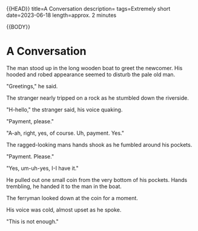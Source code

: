 {{HEAD}}
title=A Conversation
description=
tags=Extremely short
date=2023-06-18
length=approx. 2 minutes

{{BODY}}

# A Conversation

The man stood up in the long wooden boat to greet the newcomer. His hooded and robed appearance seemed to disturb the pale old man.

"Greetings," he said.

The stranger nearly tripped on a rock as he stumbled down the riverside.

"H-hello," the stranger said, his voice quaking.

"Payment, please."

"A-ah, right, yes, of course. Uh, payment. Yes."

The ragged-looking mans hands shook as he fumbled around his pockets.

"Payment. Please."

"Yes, um-uh-yes, I-I have it."

He pulled out one small coin from the very bottom of his pockets. Hands trembling, he handed it to the man in the boat.

The ferryman looked down at the coin for a moment.

His voice was cold, almost upset as he spoke.

"This is not enough."
